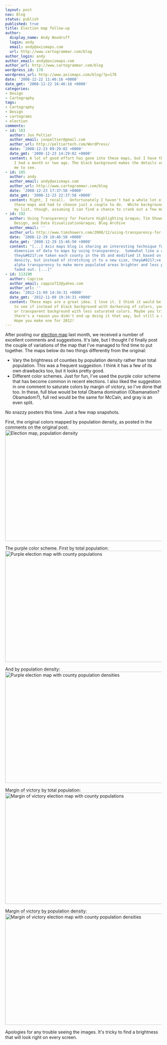 ```yaml
---
layout: post
nav: Blog
status: publish
published: true
title: Election map follow-up
author:
  display_name: Andy Woodruff
  login: andy
  email: andy@axismaps.com
  url: http://www.cartogrammar.com/blog
author_login: andy
author_email: andy@axismaps.com
author_url: http://www.cartogrammar.com/blog
wordpress_id: 178
wordpress_url: http://www.axismaps.com/blog/?p=178
date: '2008-12-22 11:46:16 +0000'
date_gmt: '2008-12-22 16:46:16 +0000'
categories:
- Design
- Cartography
tags:
- Cartography
- Design
- cartograms
- election
comments:
- id: 183
  author: Jon Peltier
  author_email: jonpeltier@gmail.com
  author_url: http://peltiertech.com/WordPress/
  date: '2008-12-23 09:29:02 +0000'
  date_gmt: '2008-12-23 14:29:02 +0000'
  content: A lot of good effort has gone into these maps, but I have the same comment
    I had a month or two ago. The black background makes the details very hard for
    me to see.
- id: 185
  author: andy
  author_email: andy@axismaps.com
  author_url: http://www.cartogrammar.com/blog
  date: '2008-12-23 17:37:58 +0000'
  date_gmt: '2008-12-23 22:37:58 +0000'
  content: Right, I recall.  Unfortunately I haven't had a whole lot of time to revisit
    these maps and had to choose just a couple to do.  White background is next on
    my list, though, assuming I can find a chance to crank out a few more.
- id: 192
  author: Using Transparency for Feature Highlighting &raquo; Tim Showers - Web Development,
    Design, and Data Visualization&raquo; Blog Archive
  author_email: ''
  author_url: http://www.timshowers.com/2008/12/using-transparency-for-feature-highlighting/
  date: '2008-12-29 10:46:50 +0000'
  date_gmt: '2008-12-29 15:46:50 +0000'
  content: "[...] Axis maps blog is sharing an interesting technique for adding another
    dimension of data to maps by using transparency.  Somewhat like a cartogram,
    they&#8217;ve taken each county in the US and modified it based on population
    density, but instead of stretching it to a new size, they&#8217;ve increased the
    alpha transparency to make more populated areas brighter and less populated areas
    faded out. [...]"
- id: 113190
  author: Caprise
  author_email: cappie712@yahoo.com
  author_url: ''
  date: '2012-11-09 14:34:31 +0000'
  date_gmt: '2012-11-09 19:34:31 +0000'
  content: These maps are a great idea. I love it. I think it would be a lot easier
    to see if instead of black background with darkening of colors, you used a white
    or transparent background with less saturated colors. Maybe you tried that and
    there's a reason you didn't end up doing it that way, but still a very cool idea.
    Hope you make one for 2012!
---
```

<p>After posting our <a href="http://www.axismaps.com/blog/2008/11/a-new-kind-of-election-map/">election map</a> last month, we received a number of excellent comments and suggestions.  It's late, but I thought I'd finally post the couple of variations of the map that I've managed to find time to put together.  The maps below do two things differently from the original:</p>
<ul>
<li>Vary the brightness of counties by population density rather than total population.  This was a frequent suggestion.  I think it has a few of its own drawbacks too, but it looks pretty good.</li>
<li>Different color schemes.  Just for fun, I've used the purple color scheme that has become common in recent elections.  I also liked the suggestion in one comment to saturate colors by margin of victory, so I've done that too.  In these, full blue would be total Obama domination (Obamanation? Obamadom?), full red would be the same for McCain, and gray is an even split.</li>
</ul>
<!--break-->
<p>No snazzy posters this time.  Just a few map snapshots.</p>
<p>First, the original colors mapped by population density, as posted in the comments on the original post.<br />
<img src="http://www.cartogrammar.com/images/night_election_density.jpg" alt="Election map, population density" width="525" height="357" /></p>
<p>The purple color scheme.  First by total population:<br />
<img src="http://www.cartogrammar.com/images/purple_totalpop_small.png" alt="Purple election map with county populations" width="525" height="357" /></p>
<p>And by population density:<br />
<img src="http://www.cartogrammar.com/images/purple_density_small.png" alt="Purple election map with county population densities" width="525" height="357" /></p>
<p>Margin of victory by total population:<br />
<img src="http://www.cartogrammar.com/images/margin_totalpop_small.png" alt="Margin of victory election map with county populations" width="525" height="357" /></p>
<p>Margin of victory by population density:<br />
<img src="http://www.cartogrammar.com/images/margin_density_small.png" alt="Margin of victory election map with county population densities" width="525" height="357" /></p>
<p>Apologies for any trouble seeing the images.  It's tricky to find a brightness that will look right on every screen.</p>
